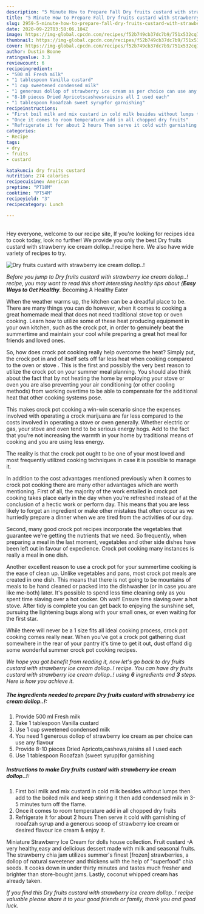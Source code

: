 ```yaml
---
description: "5 Minute How to Prepare Fall Dry fruits custard with strawberry ice cream dollop..!"
title: "5 Minute How to Prepare Fall Dry fruits custard with strawberry ice cream dollop..!"
slug: 2959-5-minute-how-to-prepare-fall-dry-fruits-custard-with-strawberry-ice-cream-dollop
date: 2020-09-22T03:58:06.104Z
image: https://img-global.cpcdn.com/recipes/f52b749cb37dc7b9/751x532cq70/dry-fruits-custard-with-strawberry-ice-cream-dollop-recipe-main-photo.jpg
thumbnail: https://img-global.cpcdn.com/recipes/f52b749cb37dc7b9/751x532cq70/dry-fruits-custard-with-strawberry-ice-cream-dollop-recipe-main-photo.jpg
cover: https://img-global.cpcdn.com/recipes/f52b749cb37dc7b9/751x532cq70/dry-fruits-custard-with-strawberry-ice-cream-dollop-recipe-main-photo.jpg
author: Dustin Boone
ratingvalue: 3.3
reviewcount: 6
recipeingredient:
- "500 ml Fresh milk"
- "1 tablespoon Vanilla custard"
- "1 cup sweetened condensed milk"
- "1 generous dollop of strawberry ice cream as per choice can use any flavour"
- "8-10 pieces Dried Apricotscashewsraisins all I used each"
- "1 tablespoon Rooafzah sweet syrupfor garnishing"
recipeinstructions:
- "First boil milk and mix custard in cold milk besides without lumps then add to the boiled milk and keep stirring it then add condensed milk in 3-5 minutes turn off the flame."
- "Once it comes to room temperature add in all chopped dry fruits"
- "Refrigerate it for about 2 hours Then serve it cold with garnishing of rooafzah syrup and a generous scoop of strawberry ice cream or desired flavour ice cream &amp; enjoy it."
categories:
- Recipe
tags:
- dry
- fruits
- custard

katakunci: dry fruits custard 
nutrition: 274 calories
recipecuisine: American
preptime: "PT18M"
cooktime: "PT54M"
recipeyield: "3"
recipecategory: Lunch

---
```

<br>
Hey everyone, welcome to our recipe site, If you're looking for recipes idea to cook today, look no further! We provide you only the best Dry fruits custard with strawberry ice cream dollop..! recipe here. We also have wide variety of recipes to try.
<br>


![Dry fruits custard with strawberry ice cream dollop..!](https://img-global.cpcdn.com/recipes/f52b749cb37dc7b9/751x532cq70/dry-fruits-custard-with-strawberry-ice-cream-dollop-recipe-main-photo.jpg)

<i>Before you jump to Dry fruits custard with strawberry ice cream dollop..! recipe, you may want to read this short interesting healthy tips about {<strong>Easy Ways to Get Healthy</strong>.</i>
Becoming A Healthy Eater


When the weather warms up, the kitchen can be a dreadful place to be. There are many things you can do however, when it comes to cooking a great homemade meal that does not need traditional stove top or oven cooking. Learn how to utilize some of these heat producing equipment in your own kitchen, such as the crock pot, in order to genuinely beat the summertime and maintain your cool while preparing a great hot meal for friends and loved ones.

So, how does crock pot cooking really help overcome the heat? Simply put, the crock pot in and of itself sets off far less heat when cooking compared to the oven or stove . This is the first and possibly the very best reason to utilize the crock pot on your summer meal planning. You should also think about the fact that by not heating the home by employing your stove or oven you are also preventing your air conditioning (or other cooling methods) from working overtime to be able to compensate for the additional heat that other cooking systems pose.

This makes crock pot cooking a win-win scenario since the expenses involved with operating a crock marijuana are far less compared to the costs involved in operating a stove or oven generally. Whether electric or gas, your stove and oven tend to be serious energy hogs. Add to the fact that you're not increasing the warmth in your home by traditional means of cooking and you are using less energy.

 The reality is that the crock pot ought to be one of your most loved and most frequently utilized cooking techniques in case it is possible to manage it.  



In addition to the cost advantages mentioned previously when it comes to crock pot cooking there are many other advantages which are worth mentioning. First of all, the majority of the work entailed in crock pot cooking takes place early in the day when you're refreshed instead of at the conclusion of a hectic work or perform day. This means that you are less likely to forget an ingredient or make other mistakes that often occur as we hurriedly prepare a dinner when we are tired from the activities of our day.

Second, many good crock pot recipes incorporate the vegetables that guarantee we're getting the nutrients that we need. So frequently, when preparing a meal in the last moment, vegetables and other side dishes have been left out in favour of expedience. Crock pot cooking many instances is really a meal in one dish.

Another excellent reason to use a crock pot for your summertime cooking is the ease of clean up.  Unlike vegetables and pans, most crock pot meals are created in one dish. This means that there is not going to be mountains of meals to be hand cleaned or packed into the dishwasher (or in case you are like me-both) later. It's possible to spend less time cleaning only as you spent time slaving over a hot cooker. Oh wait! Ensure time slaving over a hot stove. After tidy is complete you can get back to enjoying the sunshine set, pursuing the lightening bugs along with your small ones, or even waiting for the first star.

While there will never be a 1 size fits all ideal cooking process, crock pot cooking comes really near. When you've got a crock pot gathering dust somewhere in the rear of your pantry it's time to get it out, dust offand dig some wonderful summer crock pot cooking recipes.


<i>We hope you got benefit from reading it, now let's go back to dry fruits custard with strawberry ice cream dollop..! recipe. You can have dry fruits custard with strawberry ice cream dollop..! using <strong>6</strong> ingredients and <strong>3</strong> steps. Here is how you achieve it.
</i>

##### The ingredients needed to prepare Dry fruits custard with strawberry ice cream dollop..!:

1. Provide 500 ml Fresh milk
1. Take 1 tablespoon Vanilla custard
1. Use 1 cup sweetened condensed milk
1. You need 1 generous dollop of strawberry ice cream as per choice can use any flavour
1. Provide 8-10 pieces Dried Apricots,cashews,raisins all I used each
1. Use 1 tablespoon Rooafzah (sweet syrup)for garnishing


##### Instructions to make Dry fruits custard with strawberry ice cream dollop..!:

1. First boil milk and mix custard in cold milk besides without lumps then add to the boiled milk and keep stirring it then add condensed milk in 3-5 minutes turn off the flame.
1. Once it comes to room temperature add in all chopped dry fruits
1. Refrigerate it for about 2 hours Then serve it cold with garnishing of rooafzah syrup and a generous scoop of strawberry ice cream or desired flavour ice cream &amp; enjoy it.


Miniature Strawberry Ice Cream for dolls house collection. Fruit custard -A very healthy,easy and delicious dessert made with milk and seasonal fruits. The strawberry chia jam utilizes summer&#39;s finest [frozen] strawberries, a dollop of natural sweetener and thickens with the help of &#34;superfood&#34; chia seeds. It cooks down in under thirty minutes and tastes much fresher and brighter than store-bought jams. Lastly, coconut whipped cream has already taken. 

<i>If you find this Dry fruits custard with strawberry ice cream dollop..! recipe valuable please share it to your good friends or family, thank you and good luck.</i>
